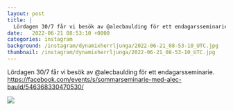 ```yaml
---
layout: post
title: |
  Lördagen 30/7 får vi besök av @alecbaulding för ett endagarsseminarie
date:   2022-06-21 08:53:10 +0000
categories: instagram
background: /instagram/dynamixherrljunga/2022-06-21_08-53-10_UTC.jpg
thumbnail: /instagram/dynamixherrljunga/2022-06-21_08-53-10_UTC.jpg
---
```

Lördagen 30/7 får vi besök av @alecbaulding för ett endagarsseminarie. https://facebook.com/events/s/sommarseminarie-med-alec-bauld/546368330470530/



<img src='/www-dynamix-herrljunga/instagram/dynamixherrljunga/2022-06-21_08-53-10_UTC.jpg' class='img-fluid' />

